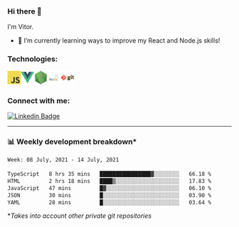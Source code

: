 ### Hi there 👋

I'm Vitor.

- 🌱 I’m currently learning ways to improve my React and Node.js skills!

### Technologies:
<img align="left" alt="Javascript" width="30px" src="https://raw.githubusercontent.com/github/explore/80688e429a7d4ef2fca1e82350fe8e3517d3494d/topics/javascript/javascript.png"/>
<img align="left" alt="VueJs" width="30px" src="https://raw.githubusercontent.com/github/explore/80688e429a7d4ef2fca1e82350fe8e3517d3494d/topics/vue/vue.png"/>
<img align="left" alt="Nodejs" width="30px" src="https://raw.githubusercontent.com/github/explore/80688e429a7d4ef2fca1e82350fe8e3517d3494d/topics/nodejs/nodejs.png" />
<img align="left" alt="Mysql" width="30px" src="https://raw.githubusercontent.com/github/explore/80688e429a7d4ef2fca1e82350fe8e3517d3494d/topics/mysql/mysql.png"/>
<img align="left" alt="Git" width="30px" src="https://raw.githubusercontent.com/github/explore/80688e429a7d4ef2fca1e82350fe8e3517d3494d/topics/git/git.png"/> 

<br /> <br />
### Connect with me:
[![Linkedin Badge](https://img.shields.io/badge/-LinkedIn-blue?style=flat-square&logo=Linkedin&logoColor=white&link=https://www.linkedin.com/in/felipefialho)](https://www.linkedin.com/in/vitorlc)

---

<!-- <p align="center"> <img src="https://komarev.com/ghpvc/?username=vitorlc&label=👀" alt="eitchtee" /> </p> -->
### :bar_chart: Weekly development breakdown*
<!--START_SECTION:waka-->
```text
Week: 08 July, 2021 - 14 July, 2021

TypeScript   8 hrs 35 mins   ████████████████▓░░░░░░░░   66.18 % 
HTML         2 hrs 18 mins   ████▒░░░░░░░░░░░░░░░░░░░░   17.83 % 
JavaScript   47 mins         █▓░░░░░░░░░░░░░░░░░░░░░░░   06.10 % 
JSON         30 mins         █░░░░░░░░░░░░░░░░░░░░░░░░   03.90 % 
YAML         28 mins         █░░░░░░░░░░░░░░░░░░░░░░░░   03.64 % 
```
<!--END_SECTION:waka-->

**Takes into account other private git repositories*
